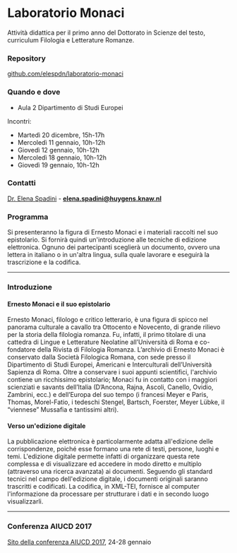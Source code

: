 # Laboratorio Monaci

Attività didattica per il primo anno del Dottorato in Scienze del testo, curriculum Filologia e Letterature Romanze.

### Repository

[github.com/elespdn/laboratorio-monaci](https://github.com/elespdn/laboratorio-monaci/tree/master/laboratorioMonaciPhD)

### Quando e dove
- Aula 2 Dipartimento di Studi Europei

Incontri:

- Martedì 20 dicembre, 15h-17h
- Mercoledì 11 gennaio, 10h-12h
- Giovedì 12 gennaio, 10h-12h
- Mercoledì 18 gennaio, 10h-12h
- Giovedì 19 gennaio, 10h-12h

### Contatti
[Dr. Elena Spadini](https://www.huygens.knaw.nl/elena-spadini/) -  **elena.spadini@huygens.knaw.nl**

### Programma 
Si presenteranno la figura di Ernesto Monaci e i materiali raccolti nel suo epistolario. Si fornirà quindi un'introduzione alle tecniche di edizione elettronica. Ognuno dei partecipanti sceglierà un documento, ovvero una lettera in italiano o in un'altra lingua, sulla quale lavorare e eseguirà la trascrizione e la codifica. 

---

### Introduzione

#### Ernesto Monaci e il suo epistolario

Ernesto Monaci, filologo e critico letterario, è una figura di spicco nel panorama culturale a cavallo tra Ottocento e Novecento, di grande rilievo per la storia della filologia romanza. Fu, infatti, il primo titolare di una cattedra di Lingue e Letterature Neolatine all’Università di Roma e co-fondatore della Rivista di Filologia Romanza.
L’archivio di Ernesto Monaci è conservato dalla Società Filologica Romana, con sede presso il Dipartimento di Studi Europei, Americani e Interculturali dell’Università Sapienza di Roma. Oltre a conservare i suoi appunti scientifici, l'archivio contiene un ricchissimo epistolario; Monaci fu in contatto con i maggiori scienziati e savants dell’Italia (D’Ancona, Rajna, Ascoli, Canello, Ovidio, Zambrini, ecc.) e dell’Europa del suo tempo (i francesi Meyer e Paris, Thomas, Morel-Fatio, i tedeschi Stengel, Bartsch, Foerster, Meyer Lübke, il “viennese” Mussafia e tantissimi altri).

#### Verso un'edizione digitale

La pubblicazione elettronica è particolarmente adatta all'edizione delle corrispondenze, poiché esse formano una rete di testi, persone, luoghi e temi. L'edizione digitale permette infatti di organizzare questa rete complessa e di visualizzare ed accedere in modo diretto e multiplo (attraverso una ricerca avanzata) ai documenti.
Seguendo gli standard tecnici nel campo dell'edizione digitale, i documenti originali saranno trascritti e codificati. La codifica, in XML-TEI, fornisce al computer l'informazione da processare per strutturare i dati e in secondo luogo visualizzarli.

---

### Conferenza AIUCD 2017

[Sito della conferenza AIUCD 2017](http://aiucd2017.aiucd.it/), 24-28 gennaio
 

